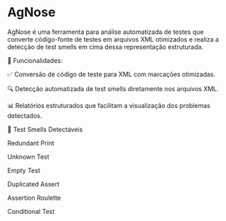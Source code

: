 # AgNose

AgNose é uma ferramenta para análise automatizada de testes que converte código-fonte de testes em arquivos XML otimizados e realiza a detecção de test smells em cima dessa representação estruturada.

🧠 Funcionalidades:

✅ Conversão de código de teste para XML com marcações otimizadas.

🔍 Detecção automatizada de test smells diretamente nos arquivos XML.

📊 Relatórios estruturados que facilitam a visualização dos problemas detectados.

🧪 Test Smells Detectáveis

Redundant Print

Unknown Test

Empty Test

Duplicated Assert

Assertion Roulette

Conditional Test

